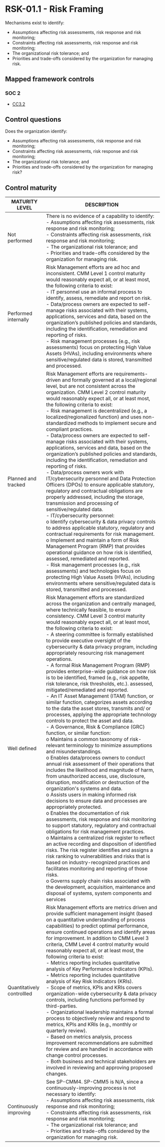 # RSK-01.1 - Risk Framing
Mechanisms exist to identify:
 - Assumptions affecting risk assessments, risk response and risk monitoring;
 - Constraints affecting risk assessments, risk response and risk monitoring;
 - The organizational risk tolerance; and
 - Priorities and trade-offs considered by the organization for managing risk.
## Mapped framework controls
### SOC 2
- [CC3.2](../soc2/cc32.md)
## Control questions
Does the organization identify:
 - Assumptions affecting risk assessments, risk response and risk monitoring;
 - Constraints affecting risk assessments, risk response and risk monitoring;
 - The organizational risk tolerance; and
 - Priorities and trade-offs considered by the organization for managing risk?
## Control maturity
|       MATURITY LEVEL       |                                                                                                                                                                                                                                                                                                                                                                                                                                                                                                                                                                                                                                                                                                                                                                                                                                                                                                                                                                                                                                                                    DESCRIPTION                                                                                                                                                                                                                                                                                                                                                                                                                                                                                                                                                                                                                                                                                                                                                                                                                                                                                                                                                                                                                                                                     |
|----------------------------|----------------------------------------------------------------------------------------------------------------------------------------------------------------------------------------------------------------------------------------------------------------------------------------------------------------------------------------------------------------------------------------------------------------------------------------------------------------------------------------------------------------------------------------------------------------------------------------------------------------------------------------------------------------------------------------------------------------------------------------------------------------------------------------------------------------------------------------------------------------------------------------------------------------------------------------------------------------------------------------------------------------------------------------------------------------------------------------------------------------------------------------------------------------------------------------------------------------------------------------------------------------------------------------------------------------------------------------------------------------------------------------------------------------------------------------------------------------------------------------------------------------------------------------------------------------------------------------------------------------------------------------------------------------------------------------------------------------------------------------------------------------------------------------------------------------------------------------------------------------------------------------------------------------------------------------------------------------------------------------------------------------------------------------------------------------------------------------------------------------------------------------------------|
| Not performed              | There is no evidence of a capability to identify:<br> - Assumptions affecting risk assessments, risk response and risk monitoring;<br> - Constraints affecting risk assessments, risk response and risk monitoring;<br> - The organizational risk tolerance; and<br> - Priorities and trade-offs considered by the organization for managing risk.                                                                                                                                                                                                                                                                                                                                                                                                                                                                                                                                                                                                                                                                                                                                                                                                                                                                                                                                                                                                                                                                                                                                                                                                                                                                                                                                                                                                                                                                                                                                                                                                                                                                                                                                                                                                 |
| Performed internally       | Risk Management efforts are ad hoc and inconsistent. CMM Level 1 control maturity would reasonably expect all, or at least most, the following criteria to exist:<br>- IT personnel use an informal process to identify, assess, remediate and report on risk.<br>- Data/process owners are expected to self-manage risks associated with their systems, applications, services and data, based on the organization’s published policies and standards, including the identification, remediation and reporting of risks.<br>- Risk management processes (e.g., risk assessments) focus on protecting High Value Assets (HVAs), including environments where sensitive/regulated data is stored, transmitted and processed.                                                                                                                                                                                                                                                                                                                                                                                                                                                                                                                                                                                                                                                                                                                                                                                                                                                                                                                                                                                                                                                                                                                                                                                                                                                                                                                                                                                                                        |
| Planned and tracked        | Risk Management efforts are requirements-driven and formally governed at a local/regional level, but are not consistent across the organization. CMM Level 2 control maturity would reasonably expect all, or at least most, the following criteria to exist:<br>- Risk management is decentralized (e.g., a localized/regionalized function) and uses non-standardized methods to implement secure and compliant practices.<br>- Data/process owners are expected to self-manage risks associated with their systems, applications, services and data, based on the organization’s published policies and standards, including the identification, remediation and reporting of risks.<br>- Data/process owners work with IT/cybersecurity personnel and Data Protection Officers (DPOs) to ensure applicable statutory, regulatory and contractual obligations are properly addressed, including the storage, transmission and processing of sensitive/regulated data.<br>- IT/cybersecurity personnel:<br>o	Identify cybersecurity & data privacy controls to address applicable statutory, regulatory and contractual requirements for risk management.<br>o	Implement and maintain a form of Risk Management Program (RMP) that provides operational guidance on how risk is identified, assessed, remediated and reported.<br>- Risk management processes (e.g., risk assessments) and technologies focus on protecting High Value Assets (HVAs), including environments where sensitive/regulated data is stored, transmitted and processed.                                                                                                                                                                                                                                                                                                                                                                                                                                                                                                                                                                                                  |
| Well defined               | Risk Management efforts are standardized across the organization and centrally managed, where technically feasible, to ensure consistency. CMM Level 3 control maturity would reasonably expect all, or at least most, the following criteria to exist:<br>- A steering committee is formally established to provide executive oversight of the cybersecurity & data privacy program, including appropriately resourcing risk management operations.<br>- A formal Risk Management Program (RMP) provides enterprise-wide guidance on how risk is to be identified, framed (e.g., risk appetite, risk tolerance, risk thresholds, etc.). assessed, mitigated/remediated and reported.<br>- An IT Asset Management (ITAM) function, or similar function, categorizes assets according to the data the asset stores, transmits and/ or processes, applying the appropriate technology controls to protect the asset and data.<br>- A Governance, Risk & Compliance (GRC) function, or similar function:<br>o	Maintains a common taxonomy of risk-relevant terminology to minimize assumptions and misunderstandings. <br>o	Enables data/process owners to conduct annual risk assessment of their operations that includes the likelihood and magnitude of harm, from unauthorized access, use, disclosure, disruption, modification or destruction of the organization's systems and data.<br>o	Assists users in making informed risk decisions to ensure data and processes are appropriately protected.<br>o	Enables the documentation of risk assessments, risk response and risk monitoring to support statutory, regulatory and contractual obligations for risk management practices.<br>o	Maintains a centralized risk register to reflect an active recording and disposition of identified risks. The risk register identifies and assigns a risk ranking to vulnerabilities and risks that is based on industry-recognized practices and facilitates monitoring and reporting of those risks.<br>o	Governs supply chain risks associated with the development, acquisition, maintenance and disposal of systems, system components and services |
| Quantitatively controllled | Risk Management efforts are metrics driven and provide sufficient management insight (based on a quantitative understanding of process capabilities) to predict optimal performance, ensure continued operations and identify areas for improvement. In addition to CMM Level 3 criteria, CMM Level 4 control maturity would reasonably expect all, or at least most, the following criteria to exist:<br>- 	Metrics reporting includes quantitative analysis of Key Performance Indicators (KPIs).<br>- 	Metrics reporting includes quantitative analysis of Key Risk Indicators (KRIs).<br>- 	Scope of metrics, KPIs and KRIs covers organization-wide cybersecurity & data privacy controls, including functions performed by third-parties.<br>- 	Organizational leadership maintains a formal process to objectively review and respond to metrics, KPIs and KRIs (e.g., monthly or quarterly review).<br>- 	Based on metrics analysis, process improvement recommendations are submitted for review and are handled in accordance with change control processes.<br>- 	Both business and technical stakeholders are involved in reviewing and approving proposed changes.                                                                                                                                                                                                                                                                                                                                                                                                                                                                                                                                                                                                                                                                                                                                                                                                                                                                                                                                                                          |
| Continuously improving     | See SP-CMM4. SP-CMM5 is N/A, since a continuously-improving process is not necessary to identify:<br> - Assumptions affecting risk assessments, risk response and risk monitoring;<br> - Constraints affecting risk assessments, risk response and risk monitoring;<br> - The organizational risk tolerance; and<br> - Priorities and trade-offs considered by the organization for managing risk.                                                                                                                                                                                                                                                                                                                                                                                                                                                                                                                                                                                                                                                                                                                                                                                                                                                                                                                                                                                                                                                                                                                                                                                                                                                                                                                                                                                                                                                                                                                                                                                                                                                                                                                                                 |
